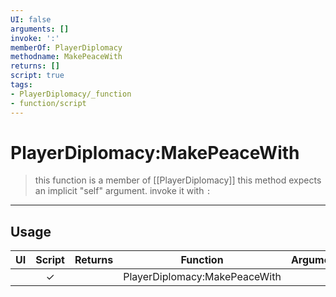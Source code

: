 ```yaml
---
UI: false
arguments: []
invoke: ':'
memberOf: PlayerDiplomacy
methodname: MakePeaceWith
returns: []
script: true
tags:
- PlayerDiplomacy/_function
- function/script
---
```

# PlayerDiplomacy:MakePeaceWith
> this function is a member of [[PlayerDiplomacy]]
> this method expects an implicit "self" argument. invoke it with `:`
-----
## Usage
|  UI | Script | Returns | Function | Arguments |
|:---:|:------:|-------:|:--------:|:---------|
| |✓||PlayerDiplomacy:MakePeaceWith||
